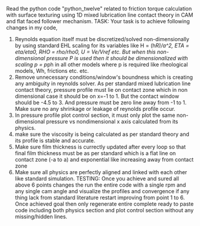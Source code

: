 Read the python code "python_twelve" related to friction torque calculation with surface texturing using 1D mixed lubrication line contact theory in CAM and flat faced follower mechanism.
TASK:
Your task is to achieve following changes in my code,
1) Reynolds equation itself must be discretized/solved non-dimensionally by using standard EHL scaling for its variables like H = (h*R)/a^2, ETA = eta/eta0, RHO = rho/rho0, U = Ve/Vref  etc. 
But when this non-dimensional pressure P is used then it should be dimensionalized with scaling p = p*ph in all other models where p is required like rheological models, Wh, frictions etc. etc. 
2) Remove unnecessary conditions/window's boundness which is creating any ambiguity in reynolds solver. As per standard mixed lubrication line contact theory, pressure profile must lie on contact zone which in non dimensional case it should be on x=-1 to 1. But the contact window should be -4.5 to 3. And pressure must be zero line away from -1 to 1. Make sure no any shrinkage or leakage of reynolds profile occur.
3) In pressure profile plot control section, it must only plot the same non-dimensional pressure vs nondimensional x axis calculated from its physics. 
4) make sure the viscosity is being calculated as per standard theory and its profile is stable and accurate. 
5) Make sure film thickness is currectly updated after every loop so that final film thickness must be as per standard which is a flat line on contact zone (-a to a) and exponential like increasing away from contact zone 
6) Make sure all physics are perfectly aligned and linked with each other like standard simulation.
TESTING:
Once you achieve and sured all above 6 points changes the run the entire code with a single rpm and any single cam angle and visualize the profiles and convergence if any thing lack from standard literature restart improving from point 1 to 6. Once achieved goal then only regenerate entire complete ready to paste code including both physics section and plot control section without any missing/hidden lines.

